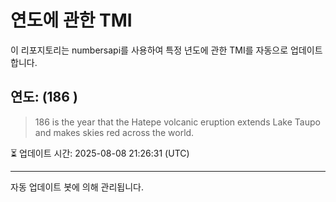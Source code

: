 
# 연도에 관한 TMI

이 리포지토리는 numbersapi를 사용하여 특정 년도에 관한 TMI를 자동으로 업데이트합니다.

## 연도: (186 )
> 186 is the year that the Hatepe volcanic eruption extends Lake Taupo and makes skies red across the world.

⏳ 업데이트 시간: 2025-08-08 21:26:31 (UTC)

---
자동 업데이트 봇에 의해 관리됩니다.
